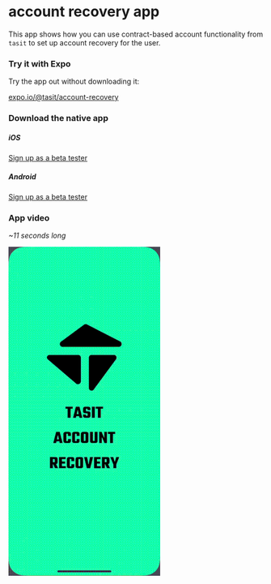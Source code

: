 # account recovery app

This app shows how you can use contract-based account functionality from `tasit` to set up account recovery for the user.

### Try it with Expo
Try the app out without downloading it:

[expo.io/@tasit/account-recovery](https://expo.io/@tasit/account-recovery)

### Download the native app
##### iOS
[Sign up as a beta tester](https://testflight.apple.com/join/nBR0C6Cr)

##### Android
[Sign up as a beta tester](https://play.google.com/apps/testing/io.tasit.accountrecovery)

<!-- TODO: Add a signup link for a TestFlight beta -->

### App video
_~11 seconds long_

![](docs/images/AccountRecoverySmall.gif)
